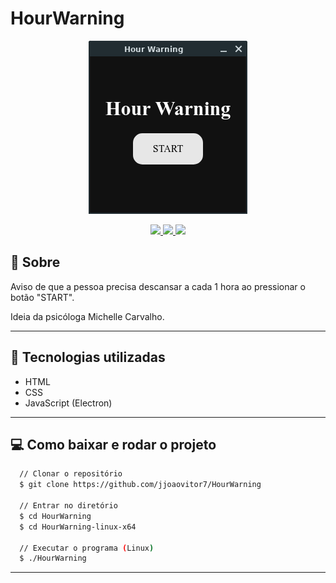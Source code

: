 # HourWarning

<p align="center">
  <img src="./screenshots/1.png">
</p>

<p align="center">
  <a href="https://forthebadge.com"> <img src="https://forthebadge.com/images/badges/uses-html.svg" /> </a>
  <a href="https://forthebadge.com"> <img src="https://forthebadge.com/images/badges/uses-css.svg" /> </a>
  <a href="https://forthebadge.com"> <img src="https://forthebadge.com/images/badges/uses-js.svg" /> </a>
</p>

## :scroll: Sobre

Aviso de que a pessoa precisa descansar a cada 1 hora ao pressionar o botão "START".

Ideia da psicóloga Michelle Carvalho.

---

## :rocket: Tecnologias utilizadas

- HTML
- CSS
- JavaScript (Electron)

---

## :computer: Como baixar e rodar o projeto

```bash
  // Clonar o repositório
  $ git clone https://github.com/jjoaovitor7/HourWarning

  // Entrar no diretório
  $ cd HourWarning
  $ cd HourWarning-linux-x64

  // Executar o programa (Linux)
  $ ./HourWarning
```

---
